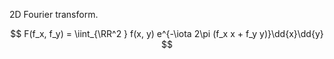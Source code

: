 2D Fourier transform. 

$$
F(f_x, f_y) = \iint_{\RR^2 } f(x, y) e^{-\iota 2\pi (f_x x + f_y y)}\dd{x}\dd{y}
$$